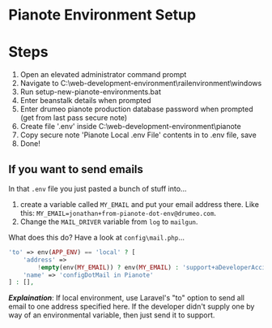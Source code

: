 # Pianote Environment Setup

# Steps

1. Open an elevated administrator command prompt
1. Navigate to C:\web-development-environment\railenvironment\windows
1. Run setup-new-pianote-environments.bat
1. Enter beanstalk details when prompted
1. Enter drumeo pianote production database password when prompted (get from last pass secure note)
1. Create file '.env' inside C:\web-development-environment\pianote
1. Copy secure note 'Pianote Local .env File' contents in to .env file, save 
1. Done!

## If you want to send emails
 
In that `.env` file you just pasted a bunch of stuff into...

1. create a variable called `MY_EMAIL` and put your email address there. Like this: `MY_EMAIL=jonathan+from-pianote-dot-env@drumeo.com`.
1. Change the `MAIL_DRIVER` variable from `log` to `mailgun`.

What does this do? Have a look at `config\mail.php`...

```PHP
'to' => env(APP_ENV) == 'local' ? [
    'address' =>
        !empty(env(MY_EMAIL)) ? env(MY_EMAIL) : 'support+aDeveloperAccidentallyTriggeredThisEmail@drumeo.com',
    'name' => 'configDotMail in Pianote'
] : [],
```

***Explaination***: If local environment, use Laravel's "to" option to send all email to one address specified here. If the developer didn't supply one by way of an environmental variable, then just send it to support. 